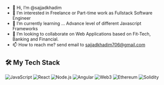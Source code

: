 - 👋 Hi, I’m @sajjadkhadim
- 👀 I’m interested in Freelance or Part-time work as Fullstack Software Engineer
- 🌱 I’m currently learning ... Advance level of different Javascript Frameworks
- 💞️ I’m looking to collaborate on Web Applications based on Fit-Tech, Banking and Financial.
- 📫 How to reach me? send email to sajjadkhadim706@gmail.com

## 🛠️ My Tech Stack
![JavaScript](https://img.shields.io/badge/-JavaScript-F7DF1E?logo=javascript&logoColor=black)
![React](https://img.shields.io/badge/-React-61DAFB?logo=react&logoColor=black)
![Node.js](https://img.shields.io/badge/-Node.js-339933?logo=node.js&logoColor=white)
![Angular](https://img.shields.io/badge/Angular-DD0031?style=for-the-badge&logo=angular&logoColor=white)
![Web3](https://img.shields.io/badge/Web3-F16822?style=for-the-badge&logo=web3.js&logoColor=white)
![Ethereum](https://img.shields.io/badge/Ethereum-3C3C3D?style=for-the-badge&logo=ethereum&logoColor=white)
![Solidity](https://img.shields.io/badge/Solidity-363636?style=for-the-badge&logo=solidity&logoColor=white)


<!---
sajjadkhadim/sajjadkhadim is a ✨ special ✨ repository because its `README.md` (this file) appears on your GitHub profile.
You can click the Preview link to take a look at your changes.
--->
